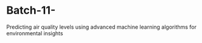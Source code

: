 # Batch-11-
Predicting air quality levels using advanced machine learning algorithms for environmental insights
